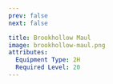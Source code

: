 ```yaml
---
prev: false
next: false

title: Brookhollow Maul
image: brookhollow-maul.png
attributes:
  Equipment Type: 2H
  Required Level: 20
---
```


<MyItemComponent :item=$frontmatter />

